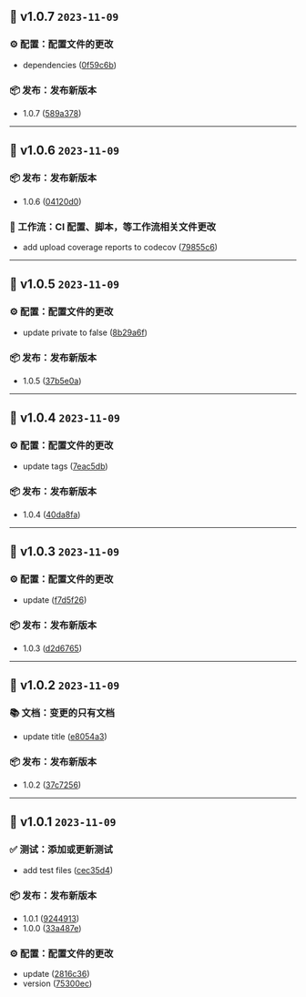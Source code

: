 ## 🎉 v1.0.7 `2023-11-09`
### ⚙️ 配置：配置文件的更改
- dependencies ([0f59c6b](https://github.com/kwooshung/react-no-ssr/commit/0f59c6b))

### 📦️ 发布：发布新版本
- 1.0.7 ([589a378](https://github.com/kwooshung/react-no-ssr/commit/589a378))

---

## 🎉 v1.0.6 `2023-11-09`
### 📦️ 发布：发布新版本
- 1.0.6 ([04120d0](https://github.com/kwooshung/react-no-ssr/commit/04120d0))

### 🔄 工作流：CI 配置、脚本，等工作流相关文件更改
- add upload coverage reports to codecov ([79855c6](https://github.com/kwooshung/react-no-ssr/commit/79855c6))

---

## 🎉 v1.0.5 `2023-11-09`
### ⚙️ 配置：配置文件的更改
- update private to false ([8b29a6f](https://github.com/kwooshung/react-no-ssr/commit/8b29a6f))

### 📦️ 发布：发布新版本
- 1.0.5 ([37b5e0a](https://github.com/kwooshung/react-no-ssr/commit/37b5e0a))

---

## 🎉 v1.0.4 `2023-11-09`
### ⚙️ 配置：配置文件的更改
- update tags ([7eac5db](https://github.com/kwooshung/react-no-ssr/commit/7eac5db))

### 📦️ 发布：发布新版本
- 1.0.4 ([40da8fa](https://github.com/kwooshung/react-no-ssr/commit/40da8fa))

---

## 🎉 v1.0.3 `2023-11-09`
### ⚙️ 配置：配置文件的更改
- update ([f7d5f26](https://github.com/kwooshung/react-no-ssr/commit/f7d5f26))

### 📦️ 发布：发布新版本
- 1.0.3 ([d2d6765](https://github.com/kwooshung/react-no-ssr/commit/d2d6765))

---

## 🎉 v1.0.2 `2023-11-09`
### 📚 文档：变更的只有文档
- update title ([e8054a3](https://github.com/kwooshung/react-no-ssr/commit/e8054a3))

### 📦️ 发布：发布新版本
- 1.0.2 ([37c7256](https://github.com/kwooshung/react-no-ssr/commit/37c7256))

---

## 🎉 v1.0.1 `2023-11-09`
### ✅ 测试：添加或更新测试
- add test files ([cec35d4](https://github.com/kwooshung/react-no-ssr/commit/cec35d4))

### 📦️ 发布：发布新版本
- 1.0.1 ([9244913](https://github.com/kwooshung/react-no-ssr/commit/9244913))
- 1.0.0 ([33a487e](https://github.com/kwooshung/react-no-ssr/commit/33a487e))

### ⚙️ 配置：配置文件的更改
- update ([2816c36](https://github.com/kwooshung/react-no-ssr/commit/2816c36))
- version ([75300ec](https://github.com/kwooshung/react-no-ssr/commit/75300ec))

